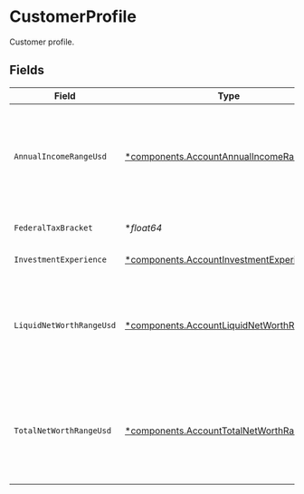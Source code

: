 # CustomerProfile

Customer profile.


## Fields

| Field                                                                                                 | Type                                                                                                  | Required                                                                                              | Description                                                                                           | Example                                                                                               |
| ----------------------------------------------------------------------------------------------------- | ----------------------------------------------------------------------------------------------------- | ----------------------------------------------------------------------------------------------------- | ----------------------------------------------------------------------------------------------------- | ----------------------------------------------------------------------------------------------------- |
| `AnnualIncomeRangeUsd`                                                                                | [*components.AccountAnnualIncomeRangeUsd](../../models/components/accountannualincomerangeusd.md)     | :heavy_minus_sign:                                                                                    | Annual income range; the low number is exclusive, the high number is inclusive                        | FROM_100K_TO_200K                                                                                     |
| `FederalTaxBracket`                                                                                   | **float64*                                                                                            | :heavy_minus_sign:                                                                                    | Federal tax bracket percent.                                                                          | 1.5                                                                                                   |
| `InvestmentExperience`                                                                                | [*components.AccountInvestmentExperience](../../models/components/accountinvestmentexperience.md)     | :heavy_minus_sign:                                                                                    | Investment experience.                                                                                | GOOD                                                                                                  |
| `LiquidNetWorthRangeUsd`                                                                              | [*components.AccountLiquidNetWorthRangeUsd](../../models/components/accountliquidnetworthrangeusd.md) | :heavy_minus_sign:                                                                                    | Liquid net worth range; the low number is exclusive, the high number is inclusive                     | FROM_100K_TO_200K                                                                                     |
| `TotalNetWorthRangeUsd`                                                                               | [*components.AccountTotalNetWorthRangeUsd](../../models/components/accounttotalnetworthrangeusd.md)   | :heavy_minus_sign:                                                                                    | Total net worth range; the low number is exclusive, the high number is inclusive                      | FROM_100K_TO_200K                                                                                     |